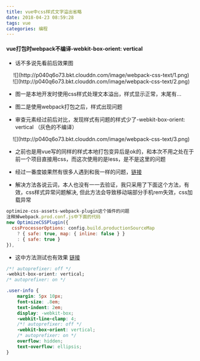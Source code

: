 ```yaml
---
title: vue中css样式文字溢出省略
date: 2018-04-23 08:59:28
tags: vue
categories: 编程
---
```

<h4>vue打包时webpack不编译-webkit-box-orient: vertical</h4>

<!-- more -->

- 话不多说先看前后效果图
<div align=center>
    ![](http://p040q6o73.bkt.clouddn.com/image/webpack-css-text/1.png)
</div>
<div align=center>
    ![](http://p040q6o73.bkt.clouddn.com/image/webpack-css-text/2.png)
</div>

- 图一是本地开发时使用css样式处理文本溢出，样式显示正常，末尾有...
- 图二是使用webpack打包之后，样式出现问题


- 审查元素经过前后对比，发现样式有问题的样式少了-webkit-box-orient: vertical （灰色的不编译）
<div align=center>
    ![](http://p040q6o73.bkt.clouddn.com/image/webpack-css-text/3.png)
</div>

- 之前也是用vue写的同样的样式本地打包变异后是ok的，和本次不用之处在于前一个项目直接用css，而这次使用的是less，是不是这里的问题

- 经过一番度娘果然有很多人遇到和我一样的问题，[链接](https://segmentfault.com/q/1010000009360389)

- 解决方法各说云词，本人也没有一一去验证，我只采用了下面这个方法，有效，css样式异常问题解决, 但此方法会导致移动端部分手机rem失效，css加载异常

```javascript
optimize-css-assets-webpack-plugin这个插件的问题
注释掉webpack.prod.conf.js中下面的代码
new OptimizeCSSPlugin({
  cssProcessorOptions: config.build.productionSourceMap
    ? { safe: true, map: { inline: false } }
    : { safe: true }
}),
```
- 这中方法测试也有效果 [链接](https://blog.csdn.net/qq_25335529/article/details/80268309)
```css
/*! autoprefixer: off */
-webkit-box-orient: vertical;
/* autoprefixer: on */

.user-info {
    margin: 5px 10px;
    font-size: .8em;
    text-indent: 2em;
    display: -webkit-box;
    -webkit-line-clamp: 4;
    /*! autoprefixer: off */
    -webkit-box-orient: vertical;
    /* autoprefixer: on */
    overflow: hidden;
    text-overflow: ellipsis;
}
```